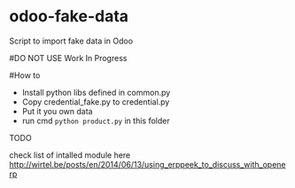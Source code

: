 # odoo-fake-data
Script to import fake data in Odoo


#DO NOT USE
Work In Progress


#How to

* Install python libs defined in common.py
* Copy credential_fake.py to credential.py
* Put it you own data
* run cmd ```python product.py``` in this folder


TODO

check list of intalled module here
http://wirtel.be/posts/en/2014/06/13/using_erppeek_to_discuss_with_openerp

